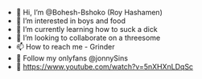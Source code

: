 - 👋 Hi, I’m @Bohesh-Bshoko (Roy Hashamen)
- 👀 I’m interested in boys and food
- 🌱 I’m currently learning how to suck a dick
- 💞️ I’m looking to collaborate on a threesome
- 📫 How to reach me - Grinder
- 🍆 Follow my onlyfans @jonnySins
- 🥩 https://www.youtube.com/watch?v=5nXHXnLDqSc
<!---
Bohesh-Bshoko/Bohesh-Bshoko is a ✨ special ✨ repository because its `README.md` (this file) appears on your GitHub profile.
You can click the Preview link to take a look at your changes.
--->
